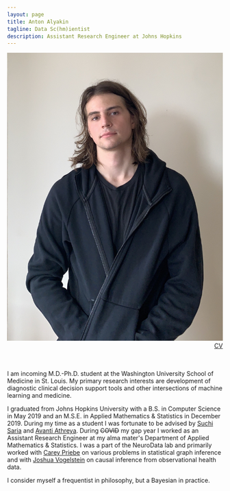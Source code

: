```yaml
---
layout: page
title: Anton Alyakin
tagline: Data Sc(hm)ientist
description: Assistant Research Engineer at Johns Hopkins
---
```

<div class="container">
	<div class = "span3">
		<div style="text-align:center"><img src ="assets/pics/anton_alyakin.jpg"/>
		</div>
	</div>
	<div class = "span4">
		<div style="text-align:right">
                <!--
		<a href="https://engineering.jhu.edu/ams/">Department of Applied Mathematics & Statistics</a><br/>
		<a href="https://engineering.jhu.edu/">Whiting School of Engineering</a><br/>
          	<a href="https://www.jhu.edu/">Johns Hopkins University</a><br/>
		<br/>
                -->
		<a href="{{ BASE_PATH }}/assets/AntonAlyakinCV.pdf">CV</a><br/>
                <!--
		<a href = "https://www.linkedin.com/in/anton-a-64a58a9b">LinkedIn</a><br/>
		<a href = "https://github.com/alyakin314">Github</a><br/>
                -->
		</div>		
	</div>
</div>

<br/>
<br/>

I am incoming M.D.-Ph.D. student at the Washington University School of Medicine
in St. Louis. My primary research interests are development of diagnostic
clinical decision support tools and other intersections of machine learning and
medicine.

I graduated from Johns Hopkins University with a B.S. in Computer Science in
May 2019 and an M.S.E. in Applied Mathematics & Statistics in December 2019. 
During my time as a student I was fortunate to be advised by
[Suchi Saria](https://suchisaria.jhu.edu/) and
[Avanti Athreya](https://engineering.jhu.edu/ams/faculty/avanti-athreya/).
During ~~COVID~~ my gap year I worked as an Assistant Research Engineer at my
alma mater's Department of Applied Mathematics & Statistics. I was a part of the
NeuroData lab and primarily worked with
[Carey Priebe](https://www.ams.jhu.edu/~priebe/) on various problems in
statistical graph inference and with [Joshua Vogelstein](https://jovo.me/) on
causal inference from observational health data.

I consider myself a frequentist in philosophy, but a Bayesian in practice.


